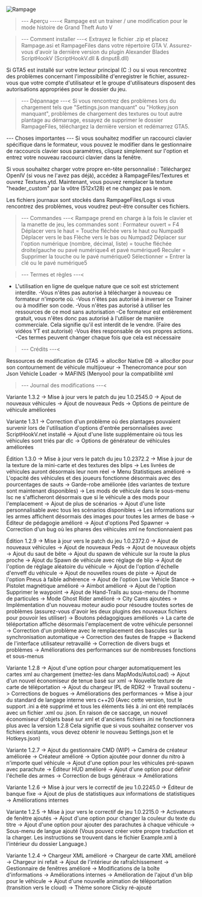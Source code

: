 <img class="fit-picture"
     src="https://imgur.com/sQnilIh.png"
     alt="Rampage">
>--- Aperçu ----<
Rampage est un trainer / une modification pour le mode histoire de Grand Theft Auto V

>--- Comment installer ---<
Extrayez le fichier .zip et placez Rampage.asi et RampageFiles dans votre répertoire GTA V.
Assurez-vous d'avoir la dernière version du plugin Alexander Blades ScriptHookV (ScriptHookV.dll & dinput8.dll)

Si GTA5 est installé sur votre lecteur principal (C :) ou si vous rencontrez des problèmes concernant l'impossibilité d'enregistrer le fichier, assurez-vous que votre compte d'utilisateur et le groupe d'utilisateurs disposent des autorisations appropriées pour le dossier du jeu.

>--- Dépannage ---<
Si vous rencontrez des problèmes lors du chargement tels que "Settings.json manquant" ou "Hotkey.json manquant", problèmes de chargement des textures
ou tout autre plantage au démarrage, essayez de supprimer le dossier RampageFiles, téléchargez la dernière version et redémarrez GTA5.

--- Choses importantes ---
Si vous souhaitez modifier un raccourci clavier spécifique dans le formateur, vous pouvez le modifier dans le gestionnaire de raccourcis clavier sous paramètres,
cliquez simplement sur l'option et entrez votre nouveau raccourci clavier dans la fenêtre.

Si vous souhaitez charger votre propre en-tête personnalisé :
Téléchargez OpenIV (si vous ne l'avez pas déjà), accédez à RampageFiles/Textures et ouvrez Textures.ytd.
Maintenant, vous pouvez remplacer la texture "header_custom" par la vôtre (512x128) et ne changez pas le nom.

Les fichiers journaux sont stockés dans RampageFiles/Logs si vous rencontrez des problèmes, vous voudrez peut-être consulter ces fichiers.

>--- Commandes ---<
Rampage prend en charge à la fois le clavier et la manette de jeu, les commandes sont :
Formateur ouvert = F4
Déplacer vers le haut = Touche fléchée vers le haut ou Numpad8
Déplacer vers le bas Flèche vers le bas ou Numpad2
Déplacer sur l'option numérique (nombre, décimal, liste) = touche fléchée droite/gauche ou pavé numérique4 et pavé numérique6
Reculer = Supprimer la touche ou le pavé numérique0
Sélectionner = Entrer la clé ou le pavé numérique5

>--- Termes et règles ---<
- L'utilisation en ligne de quelque nature que ce soit est strictement interdite.
-Vous n'êtes pas autorisé à télécharger à nouveau ce formateur n'importe où.
-Vous n'êtes pas autorisé à inverser ce Trainer ou à modifier son code.
-Vous n'êtes pas autorisé à utiliser les ressources de ce mod sans autorisation
-Ce formateur est entièrement gratuit, vous n'êtes donc pas autorisé à l'utiliser de manière commerciale. Cela signifie qu'il est interdit de le vendre. (Faire des vidéos YT est autorisé)
-Vous êtes responsable de vos propres actions.
-Ces termes peuvent changer chaque fois que cela est nécessaire

>--- Crédits ---<

Ressources de modification de GTA5
-> alloc8or Native DB
-> alloc8or pour son contournement de véhicule multijoueur
-> Thenecromance pour son Json Vehicle Loader
-> MAFINS (Menyoo) pour la compatibilité xml


>--- Journal des modifications ---<

Variante 1.3.2
-> Mise à jour vers le patch du jeu 1.0.2545.0
-> Ajout de nouveaux véhicules
-> Ajout de nouveaux Peds
-> Options de peinture de véhicule améliorées

Variante 1.3.1
-> Correction d'un problème où des plantages pouvaient survenir lors de l'utilisation d'options d'entrée personnalisées avec ScriptHookV.net installé
-> Ajout d'une liste supplémentaire où tous les véhicules sont triés par dlc
-> Options de générateur de véhicules améliorées


Édition 1.3.0
-> Mise à jour vers le patch du jeu 1.0.2372.2
-> Mise à jour de la texture de la mini-carte et des textures des blips
-> Les livrées de véhicules auront désormais leur nom réel
-> Menu Statistiques amélioré
-> L'opacité des véhicules et des joueurs fonctionne désormais avec des pourcentages de sauts
-> Garde-robe améliorée (des variantes de texture sont maintenant disponibles)
-> Les mods de véhicule dans le sous-menu lsc ne s'afficheront désormais que si le véhicule a des mods pour l'emplacement
-> Ajout de plus de scénarios
-> Ajout d'une liste personnalisable avec tous les scénarios disponibles
-> Les informations sur les armes affichent désormais des images pour toutes les armes de base
-> Éditeur de pédagogie amélioré
-> Ajout d'options Ped Spawner
-> Correction d'un bug où les phares des véhicules xml ne fonctionnaient pas

Édition 1.2.9
-> Mise à jour vers le patch du jeu 1.0.2372.0
-> Ajout de nouveaux véhicules
-> Ajout de nouveaux Peds
-> Ajout de nouveaux objets
-> Ajout du saut de bête
-> Ajout du spawn de véhicule sur la route la plus proche
-> Ajout du Spawn de véhicule avec réglage de blip
-> Ajout de l'option de réglage aléatoire du véhicule
-> Ajout de l'option d'échelle d'enveff du véhicule
-> Ajout de nouvelles roues de piste
-> Ajout de l'option Pneus à faible adhérence
-> Ajout de l'option Low Vehicle Stance
-> Pistolet magnétique amélioré
-> Aimbot amélioré
-> Ajout de l'option Supprimer le waypoint
-> Ajout de Hand-Trails au sous-menu de l'homme de particules
-> Mode Ghost Rider amélioré
-> City Cams ajoutées
-> Implémentation d'un nouveau moteur audio pour résoudre toutes sortes de problèmes
(assurez-vous d'avoir les deux plugins des nouveaux fichiers pour pouvoir les utiliser)
-> Boutons pédagogiques améliorés
-> La carte de téléportation affiche désormais l'emplacement de votre véhicule personnel
-> Correction d'un problème avec le remplacement des bascules sur la synchronisation automatique
-> Correction des fautes de frappe
-> Backend de l'interface utilisateur retravaillé
-> Correction de divers bugs et problèmes
-> Améliorations des performances sur de nombreuses fonctions et sous-menus


Variante 1.2.8
-> Ajout d'une option pour charger automatiquement les cartes xml au chargement (mettez-les dans MapMods/AutoLoad)
-> Ajout d'un nouvel économiseur de tenue basé sur xml
-> Nouvelle texture de carte de téléportation
-> Ajout du chargeur IPL de RDR2
-> Travail soutenu
-> Corrections de bogues
-> Améliorations des performances
-> Mise à jour du standard de langage interne vers c++20
(Avec cette version, tout le support .ini a été supprimé et tous les éléments liés à .ini ont été remplacés
avec un fichier .xml ou .json. En raison de ce saccage, un nouvel économiseur d'objets basé sur xml et d'anciens fichiers .ini
ne fonctionnera plus avec la version 1.2.8
Cela signifie que si vous souhaitez conserver vos fichiers existants, vous devez obtenir le nouveau Settings.json et le Hotkeys.json)

Variante 1.2.7
-> Ajout du gestionnaire CMD (WIP)
-> Caméra de créateur améliorée
-> Créateur amélioré
-> Option ajoutée pour donner du nitro à n'importe quel véhicule
-> Ajout d'une option pour les véhicules pré-spawn avec parachute
-> Éditeur HUD amélioré
-> Ajout d'une option pour définir l'échelle des armes
-> Correction de bugs généraux
-> Améliorations

Variante 1.2.6
-> Mise à jour vers le correctif de jeu 1.0.2245.0
-> Éditeur de banque fixe
-> Ajout de plus de statistiques aux informations de statistiques
-> Améliorations internes

Variante 1.2.5
-> Mise à jour vers le correctif de jeu 1.0.2215.0
-> Activateurs de fenêtre ajoutés
-> Ajout d'une option pour changer la couleur du texte du titre
-> Ajout d'une option pour ajouter des parachutes à chaque véhicule
-> Sous-menu de langue ajouté
(Vous pouvez créer votre propre traduction et la charger.
Les instructions se trouvent dans le fichier Example.xml à l'intérieur du dossier Language.)

Variante 1.2.4
-> Chargeur XML amélioré
-> Chargeur de carte XML amélioré
-> Chargeur ini refait
-> Ajout de l'intérieur de rafraîchissement
-> Gestionnaire de fenêtres amélioré
-> Modifications de la boîte d'informations
-> Améliorations internes
-> Amélioration de l'ajout d'un blip pour le véhicule
-> Ajout d'une nouvelle animation de téléportation (transition vers le cloud)
-> Thème sonore Clicky ré-ajouté
